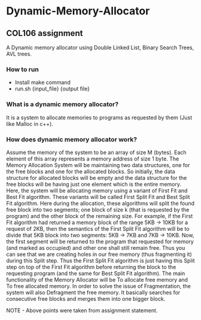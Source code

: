 # Dynamic-Memory-Allocator
## COL106 assignment
A Dynamic memory allocator using Double Linked List, Binary Search Trees, AVL trees.


### How to run
* Install make command 
* run.sh {input_file} {output file}

### What is a dynamic memory allocator?
It is a system to allocate memories to programs as requested by them (Just like Malloc in c++). 

### How does dynamic memory allocator work?
Assume the memory of the system to be an array of size M (bytes). Each element of this array represents a memory address of size 1 byte. 
The Memory Allocation System will be maintaining two data structures, one for the free blocks and one for the allocated blocks. So initially, the data structure for allocated blocks will be empty and the data structure for the free blocks will be having just one element which is the entire memory.
Here, the system will be allocating memory using a variant of First Fit and Best Fit algorithm. These variants will be called First Split Fit and Best Split Fit algorithm. Here during the allocation, these algorithms will split the found free block into two segments; one block of size k (that is requested by the program) and the other block of the remaining size. For example, if the First Fit algorithm had returned a memory block of the range 5KB → 10KB for a request of 2KB, then the semantics of the First Split Fit algorithm will be to divide that 5KB block into two segments: 5KB → 7KB and 7KB → 10KB. Now, the first segment will be returned to the program that requested for memory (and marked as occupied) and other one shall still remain free. Thus you can see that we are creating holes in our free memory (thus fragmenting it) during this Split step. Thus the First Split Fit algorithm is just having this Split step on top of the First Fit algorithm before returning the block to the requesting program (and the same for Best Split Fit algorithm).
The main functionality of the Memory Allocator will be To allocate free memory and To free allocated memory. In order to solve the issue of Fragmentation, the system will also Defragment the free memory. It basically searches for consecutive free blocks and merges them into one bigger block.

NOTE - Above points were taken from assignment statement.
